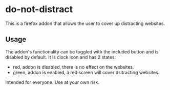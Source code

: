 do-not-distract
===============

This is a firefox addon that allows the user to cover up distracting websites.


Usage
-----

The addon's functionality can be toggled with the included button and is disabled by default.
It is clock icon and has 2 states:

 - red, addon is disabled, there is no effect on the websites.
 - green, addon is enabled, a red screen will cover dsitracting websites.


Intended for everyone. Use at your own risk.
